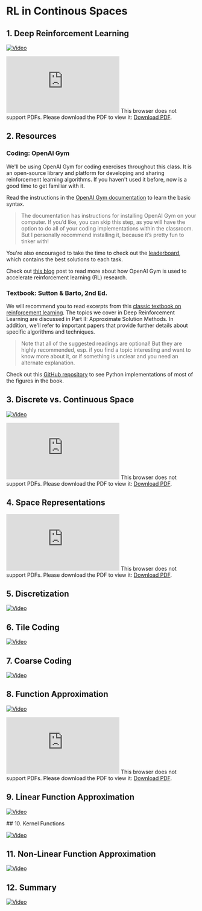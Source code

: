 # RL in Continous Spaces

## 1. Deep Reinforcement Learning

[![Video](../../../images/video.jpg)](http://scrier.myqnapcloud.com:8080/share.cgi?ssid=0MZqBkd&ep=&path=%2FDeep.Learning%2F6.Reinforcement-Learning%2F8.RL-in-Continous-Spaces%2Freadme&filename=1_-_Deep_Reinforcement_Learning.mp4&fid=0MZqBkd&open=normal)

<object data="http://scrier.myqnapcloud.com:8080/share.cgi/part6-8-1.pdf?ssid=0MZqBkd&fid=0MZqBkd&path=%2FDeep.Learning%2F6.Reinforcement-Learning%2F8.RL-in-Continous-Spaces%2Freadme&filename=part6-8-1.pdf&openfolder=normal&ep=" type="application/pdf" width="700px" height="700px">
    <embed src="http://scrier.myqnapcloud.com:8080/share.cgi/part6-8-1.pdf?ssid=0MZqBkd&fid=0MZqBkd&path=%2FDeep.Learning%2F6.Reinforcement-Learning%2F8.RL-in-Continous-Spaces%2Freadme&filename=part6-8-1.pdf&openfolder=normal&ep=">
        This browser does not support PDFs. Please download the PDF to view it: <a href="http://scrier.myqnapcloud.com:8080/share.cgi/part6-8-1.pdf?ssid=0MZqBkd&fid=0MZqBkd&path=%2FDeep.Learning%2F6.Reinforcement-Learning%2F8.RL-in-Continous-Spaces%2Freadme&filename=part6-8-1.pdf&openfolder=normal&ep=">Download PDF</a>.</p>
    </embed>
</object>

## 2. Resources

### Coding: OpenAI Gym
We'll be using OpenAI Gym for coding exercises throughout this class. It is an open-source library and platform for 
developing and sharing reinforcement learning algorithms. If you haven't used it before, now is a good time to get 
familiar with it.

Read the instructions in the [OpenAI Gym documentation](https://gym.openai.com/docs/) to learn the basic syntax.

> The documentation has instructions for installing OpenAI Gym on your computer. If you’d like, you can skip this 
> step, as you will have the option to do all of your coding implementations within the classroom. But I personally 
> recommend installing it, because it’s pretty fun to tinker with!

You're also encouraged to take the time to check out the [leaderboard](https://github.com/openai/gym/wiki/Leaderboard), 
which contains the best solutions to each task.

Check out [this blog](https://blog.openai.com/openai-gym-beta/) post to read more about how OpenAI Gym is used to accelerate reinforcement learning (RL) research.

### Textbook: Sutton & Barto, 2nd Ed.
We will recommend you to read excerpts from this [classic textbook on reinforcement learning](http://go.udacity.com/rl-textbook). The topics we cover in 
Deep Reinforcement Learning are discussed in Part II: Approximate Solution Methods. In addition, we'll refer to 
important papers that provide further details about specific algorithms and techniques.

> Note that all of the suggested readings are optional! But they are highly recommended, esp. if you find a topic 
> interesting and want to know more about it, or if something is unclear and you need an alternate explanation.

Check out this [GitHub repository](https://github.com/ShangtongZhang/reinforcement-learning-an-introduction) to see Python implementations of most of the figures in the book.

## 3. Discrete vs. Continuous Space

[![Video](../../../images/video.jpg)](http://scrier.myqnapcloud.com:8080/share.cgi?ssid=0MZqBkd&ep=&path=%2FDeep.Learning%2F6.Reinforcement-Learning%2F8.RL-in-Continous-Spaces%2Freadme&filename=2_-_Discrete_vs._Continuous_Spaces.mp4&fid=0MZqBkd&open=normal)

<object data="http://scrier.myqnapcloud.com:8080/share.cgi/part6-8-3.pdf?ssid=0MZqBkd&fid=0MZqBkd&path=%2FDeep.Learning%2F6.Reinforcement-Learning%2F8.RL-in-Continous-Spaces%2Freadme&filename=part6-8-3.pdf&openfolder=normal&ep=" type="application/pdf" width="700px" height="700px">
    <embed src="http://scrier.myqnapcloud.com:8080/share.cgi/part6-8-3.pdf?ssid=0MZqBkd&fid=0MZqBkd&path=%2FDeep.Learning%2F6.Reinforcement-Learning%2F8.RL-in-Continous-Spaces%2Freadme&filename=part6-8-3.pdf&openfolder=normal&ep=">
        This browser does not support PDFs. Please download the PDF to view it: <a href="http://scrier.myqnapcloud.com:8080/share.cgi/part6-8-3.pdf?ssid=0MZqBkd&fid=0MZqBkd&path=%2FDeep.Learning%2F6.Reinforcement-Learning%2F8.RL-in-Continous-Spaces%2Freadme&filename=part6-8-3.pdf&openfolder=normal&ep=">Download PDF</a>.</p>
    </embed>
</object>

## 4. Space Representations

<object data="http://scrier.myqnapcloud.com:8080/share.cgi/part6-8-4.pdf?ssid=0MZqBkd&fid=0MZqBkd&path=%2FDeep.Learning%2F6.Reinforcement-Learning%2F8.RL-in-Continous-Spaces%2Freadme&filename=part6-8-4.pdf&openfolder=normal&ep=" type="application/pdf" width="700px" height="700px">
    <embed src="http://scrier.myqnapcloud.com:8080/share.cgi/part6-8-4.pdf?ssid=0MZqBkd&fid=0MZqBkd&path=%2FDeep.Learning%2F6.Reinforcement-Learning%2F8.RL-in-Continous-Spaces%2Freadme&filename=part6-8-4.pdf&openfolder=normal&ep=">
        This browser does not support PDFs. Please download the PDF to view it: <a href="http://scrier.myqnapcloud.com:8080/share.cgi/part6-8-4.pdf?ssid=0MZqBkd&fid=0MZqBkd&path=%2FDeep.Learning%2F6.Reinforcement-Learning%2F8.RL-in-Continous-Spaces%2Freadme&filename=part6-8-4.pdf&openfolder=normal&ep=">Download PDF</a>.</p>
    </embed>
</object>

## 5. Discretization

[![Video](../../../images/video.jpg)](http://scrier.myqnapcloud.com:8080/share.cgi?ssid=0MZqBkd&ep=&path=%2FDeep.Learning%2F6.Reinforcement-Learning%2F8.RL-in-Continous-Spaces%2Freadme&filename=3_-_Discretization.mp4&fid=0MZqBkd&open=normal)

## 6. Tile Coding

[![Video](../../../images/video.jpg)](http://scrier.myqnapcloud.com:8080/share.cgi?ssid=0MZqBkd&ep=&path=%2FDeep.Learning%2F6.Reinforcement-Learning%2F8.RL-in-Continous-Spaces%2Freadme&filename=4_-_Tile_Coding.mp4&fid=0MZqBkd&open=normal)

## 7. Coarse Coding

[![Video](../../../images/video.jpg)](http://scrier.myqnapcloud.com:8080/share.cgi?ssid=0MZqBkd&ep=&path=%2FDeep.Learning%2F6.Reinforcement-Learning%2F8.RL-in-Continous-Spaces%2Freadme&filename=5_-_Coarse_Coding.mp4&fid=0MZqBkd&open=normal)

## 8. Function Approximation

[![Video](../../../images/video.jpg)](http://scrier.myqnapcloud.com:8080/share.cgi?ssid=0MZqBkd&ep=&path=%2FDeep.Learning%2F6.Reinforcement-Learning%2F8.RL-in-Continous-Spaces%2Freadme&filename=6_-_Function_Approximation.mp4&fid=0MZqBkd&open=normal)

<object data="http://scrier.myqnapcloud.com:8080/share.cgi/part6-8-8.pdf?ssid=0MZqBkd&fid=0MZqBkd&path=%2FDeep.Learning%2F6.Reinforcement-Learning%2F8.RL-in-Continous-Spaces%2Freadme&filename=part6-8-8.pdf&openfolder=normal&ep=" type="application/pdf" width="700px" height="700px">
    <embed src="http://scrier.myqnapcloud.com:8080/share.cgi/part6-8-8.pdf?ssid=0MZqBkd&fid=0MZqBkd&path=%2FDeep.Learning%2F6.Reinforcement-Learning%2F8.RL-in-Continous-Spaces%2Freadme&filename=part6-8-8.pdf&openfolder=normal&ep=">
        This browser does not support PDFs. Please download the PDF to view it: <a href="http://scrier.myqnapcloud.com:8080/share.cgi/part6-8-8.pdf?ssid=0MZqBkd&fid=0MZqBkd&path=%2FDeep.Learning%2F6.Reinforcement-Learning%2F8.RL-in-Continous-Spaces%2Freadme&filename=part6-8-8.pdf&openfolder=normal&ep=">Download PDF</a>.</p>
    </embed>
</object>

## 9. Linear Function Approximation

[![Video](../../../images/video.jpg)](http://scrier.myqnapcloud.com:8080/share.cgi?ssid=0MZqBkd&ep=&path=%2FDeep.Learning%2F6.Reinforcement-Learning%2F8.RL-in-Continous-Spaces%2Freadme&filename=7_-_Linear_Function_Approximation.mp4&fid=0MZqBkd&open=normal)

## 10. Kernel Functions

[![Video](../../../images/video.jpg)](http://scrier.myqnapcloud.com:8080/share.cgi?ssid=0MZqBkd&ep=&path=%2FDeep.Learning%2F6.Reinforcement-Learning%2F8.RL-in-Continous-Spaces%2Freadme&filename=8_-_Kernel_Functions.mp4&fid=0MZqBkd&open=normal)

## 11. Non-Linear Function Approximation

[![Video](../../../images/video.jpg)](http://scrier.myqnapcloud.com:8080/share.cgi?ssid=0MZqBkd&ep=&path=%2FDeep.Learning%2F6.Reinforcement-Learning%2F8.RL-in-Continous-Spaces%2Freadme&filename=9_-_Non-Linear_Function_Approximation.mp4&fid=0MZqBkd&open=normal)

## 12. Summary

[![Video](../../../images/video.jpg)](http://scrier.myqnapcloud.com:8080/share.cgi?ssid=0MZqBkd&ep=&path=%2FDeep.Learning%2F6.Reinforcement-Learning%2F8.RL-in-Continous-Spaces%2Freadme&filename=10_-_Summary.mp4&fid=0MZqBkd&open=normal)
